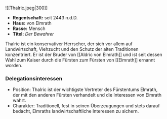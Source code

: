 ![[Thalric.jpeg|300]]
- **Regentschaft:** seit 2443 n.d.D.
- **Haus:** von Elmrath
- **Rasse:** Mensch
- **Titel:** _Der Bewahrer_

Thalric ist ein konservativer Herrscher, der sich vor allem auf Landwirtschaft, Viehzucht und den Schutz der alten Traditionen konzentriert. Er ist der Bruder von [[Aldric von Elmrath]] und ist seit dessen Wahl zum Kaiser durch die Fürsten zum Fürsten von [[Elmrath]] ernannt worden.
### Delegationsinteressen
* Position: Thalric ist der wichtigste Vertreter des Fürstentums Elmrath, der mit den anderen Fürsten verhandelt und die Interessen von Elmrath wahrt.
* Charakter: Traditionell, fest in seinen Überzeugungen und stets darauf bedacht, Elmraths landwirtschaftliche Interessen zu sichern.
